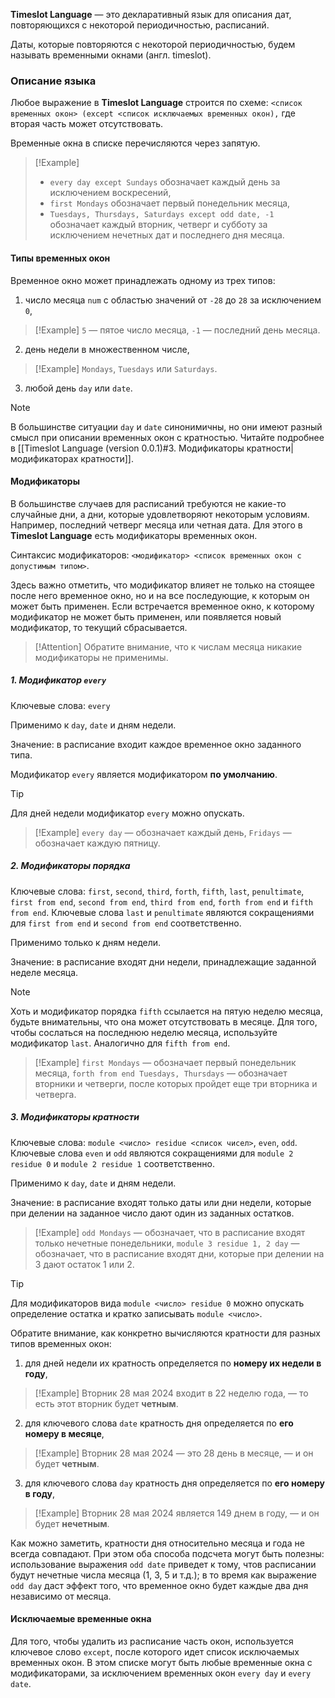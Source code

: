  **Timeslot Language** — это декларативный язык для описания дат, повторяющихся с некоторой периодичностью, расписаний.

Даты, которые повторяются с некоторой периодичностью, будем называть временными окнами (англ. timeslot).

### Описание языка

Любое выражение в **Timeslot Language** строится по схеме:
`<список временных окон> (except <список исключаемых временных окон),` 
где вторая часть может отсутствовать.

Временные окна в списке перечисляются через запятую.

> [!Example]
> - `every day except Sundays` обозначает каждый день за исключением воскресений,
> - `first Mondays` обозначает первый понедельник месяца, 
> - `Tuesdays, Thursdays, Saturdays except odd date, -1` обозначает каждый вторник, четверг и субботу за исключением нечетных дат и последнего дня месяца.
#### Типы временных окон
Временное окно может принадлежать одному из трех типов:
1. число месяца `num` с областью значений от `-28` до `28` за исключением `0`,

> [!Example]
> `5` — пятое число месяца,
> `-1` — последний день месяца.

2. день недели в множественном числе,

> [!Example]
> `Mondays`, `Tuesdays` или `Saturdays`.

3. любой день `day` или `date`. 

>[!Note]
>В большинстве ситуации `day` и `date` синонимичны, но они имеют разный смысл при описании временных окон с кратностью. Читайте подробнее в [[Timeslot Language (version 0.0.1)#3. Модификаторы кратности|модификаторах кратности]].

#### Модификаторы
В большинстве случаев для расписаний требуются не какие-то случайные дни, а дни, которые удовлетворяют некоторым условиям. Например, последний четверг месяца или четная дата. Для этого в **Timeslot Language** есть модификаторы временных окон.

Синтаксис модификаторов: `<модификатор> <список временных окон с допустимым типом>`.

Здесь важно отметить, что модификатор влияет не только на стоящее после него временное окно, но и на все последующие, к которым он может быть применен. Если встречается временное окно, к которому модификатор не может быть применен, или появляется новый модификатор, то текущий сбрасывается.

>[!Attention]
>Обратите внимание, что к числам месяца никакие модификаторы не применимы.

##### 1. Модификатор `every`
Ключевые слова: `every`

Применимо к `day`, `date` и дням недели.

Значение: в расписание входит каждое временное окно заданного типа.

Модификатор `every` является модификатором **по умолчанию**.

>[!Tip]
>Для дней недели модификатор `every` можно опускать.

>[!Example]
>`every day` — обозначает каждый день,
>`Fridays` — обозначает каждую пятницу.

##### 2. Модификаторы порядка
Ключевые слова: `first`, `second`, `third`, `forth`, `fifth`, `last`, `penultimate`, `first from end`, `second from end`, `third from end`, `forth from end` и `fifth from end`. 
Ключевые слова `last` и `penultimate` являются сокращениями для `first from end` и `second from end` соответственно.

Применимо только к дням недели.

Значение: в расписание входят дни недели, принадлежащие заданной неделе месяца.

>[!Note]
>Хоть и модификатор порядка `fifth` ссылается на пятую неделю месяца, будьте внимательны, что она может отсутствовать в месяце. Для того, чтобы сослаться на последнюю неделю месяца, используйте модификатор `last`. 
>Аналогично для `fifth from end`.

> [!Example]
> `first Mondays` — обозначает первый понедельник месяца,
> `forth from end Tuesdays, Thursdays` — обозначает вторники и четверги, после которых пройдет еще три вторника и четверга.

##### 3. Модификаторы кратности
Ключевые слова: `module <число> residue <список чисел>`, `even`, `odd`.
Ключевые слова `even` и `odd` являются сокращениями для `module 2 residue 0` и `module 2 residue 1` соответственно.

Применимо к `day`, `date` и дням недели.

Значение: в расписание входят только даты или дни недели, которые при делении на заданное число дают один из заданных остатков.

> [!Example]
> `odd Mondays` — обозначает, что в расписание входят только нечетные понедельники,
> `module 3 residue 1, 2 day` — обозначает, что в расписание входят дни, которые при делении на 3 дают остаток 1 или 2.

>[!Tip]
>Для модификаторов вида `module <число> residue 0` можно опускать определение остатка и кратко записывать `module <число>`.

Обратите внимание, как конкретно вычисляются кратности для разных типов временных окон:
1. для дней недели их кратность определяется по **номеру их недели в году**,

> [!Example]
> Вторник 28 мая 2024 входит в 22 неделю года, — то есть этот вторник будет **четным**.

2. для ключевого слова `date` кратность дня определяется по **его номеру в месяце**,

> [!Example]
> Вторник 28 мая 2024 — это 28 день в месяце, — и он будет **четным**.

3. для ключевого слова `day` кратность дня определяется по **его номеру в году**,

> [!Example]
> Вторник 28 мая 2024 является 149  днем в году, — и он будет **нечетным**.

Как можно заметить, кратности дня относительно месяца и года не всегда совпадают. При этом оба способа подсчета могут быть полезны: использование выражения `odd date`  приведет к тому, чтов расписании будут нечетные числа месяца (1, 3, 5 и т.д.); в то время как выражение `odd day` даст эффект того, что временное окно будет каждые два дня независимо от месяца.

#### Исключаемые временные окна
Для того, чтобы удалить из расписание часть окон, используется ключевое слово `except`, после которого идет список исключаемых временных окон. В этом списке могут быть любые временные окна с модификаторами, за исключением временных окон `every day` и `every date`.